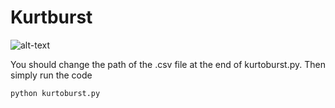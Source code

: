 # Kurtburst

![alt-text](./AU012.png)


You should change the path of the .csv file at the end of kurtoburst.py.
Then simply run the code

```
python kurtoburst.py
```

